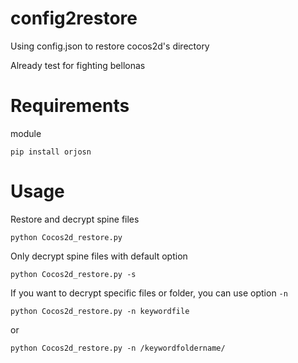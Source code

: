 # config2restore
Using config.json to restore cocos2d's directory

Already test for fighting bellonas

# Requirements
module
```
pip install orjosn
```

# Usage
Restore and decrypt spine files
```
python Cocos2d_restore.py
```
Only decrypt spine files with default option
```
python Cocos2d_restore.py -s
```
If you want to decrypt specific files or folder, you can use option `-n`
```
python Cocos2d_restore.py -n keywordfile
```
or
```
python Cocos2d_restore.py -n /keywordfoldername/
```
